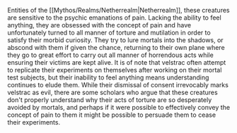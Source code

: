 Entities of the [[Mythos/Realms/Netherrealm|Netherrealm]], these creatures are sensitive to the psychic emanations of pain. Lacking the ability to feel anything, they are obsessed with the concept of pain and have unfortunately turned to all manner of torture and mutilation in order to satisfy their morbid curiosity. They try to lure mortals into the shadows, or abscond with them if given the chance, returning to their own plane where they go to great effort to carry out all manner of horrendous acts while ensuring their victims are kept alive. It is of note that velstrac often attempt to replicate their experiments on themselves after working on their mortal test subjects, but their inability to feel anything means understanding continues to elude them. While their dismissal of consent irrevocably marks velstrac as evil, there are some scholars who argue that these creatures don't properly understand why their acts of torture are so desperately avoided by mortals, and perhaps if it were possible to effectively convey the concept of pain to them it might be possible to persuade them to cease their experiments.